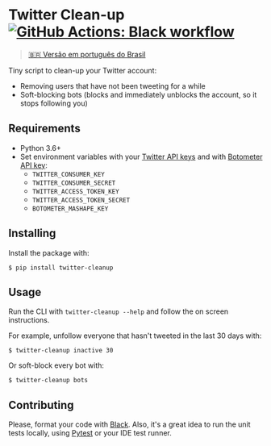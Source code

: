 # Twitter Clean-up [![GitHub Actions: Black workflow](https://github.com/cuducos/twitter-cleanup/workflows/Black/badge.svg)]()

> [🇧🇷 Versão em português do Brasil](docs/README.pt-BR.md)

Tiny script to clean-up your Twitter account:

* Removing users that have not been tweeting for a while
* Soft-blocking bots (blocks and immediately unblocks the account, so it stops following you)

## Requirements


* Python 3.6+
* Set environment variables with your [Twitter API keys](https://apps.twitter.com/) and with [Botometer API key](https://rapidapi.com/OSoMe/api/botometer):
    * `TWITTER_CONSUMER_KEY`
    * `TWITTER_CONSUMER_SECRET`
    * `TWITTER_ACCESS_TOKEN_KEY`
    * `TWITTER_ACCESS_TOKEN_SECRET`
    * `BOTOMETER_MASHAPE_KEY`

## Installing


Install the package with:

```console
$ pip install twitter-cleanup
```

Usage
-----

Run the CLI with `twitter-cleanup --help` and follow the on screen instructions.

For example, unfollow everyone that hasn't tweeted in the last 30 days with:

```console
$ twitter-cleanup inactive 30
```

Or soft-block every bot with:

```
$ twitter-cleanup bots
```

Contributing
------------

Please, format your code with [Black](https://github.com/ambv/black>).
Also, it's a great idea to run the unit tests locally, using [Pytest](http://doc.pytest.org>) or your IDE test runner.
